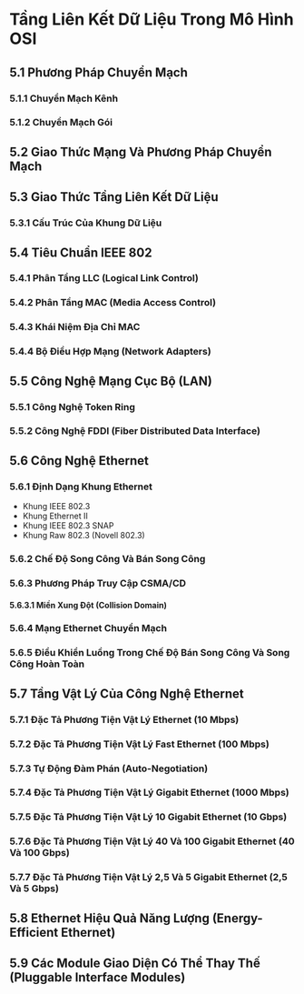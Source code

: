# Tầng Liên Kết Dữ Liệu Trong Mô Hình OSI

## 5.1 Phương Pháp Chuyển Mạch
### 5.1.1 Chuyển Mạch Kênh
### 5.1.2 Chuyển Mạch Gói

## 5.2 Giao Thức Mạng Và Phương Pháp Chuyển Mạch

## 5.3 Giao Thức Tầng Liên Kết Dữ Liệu
### 5.3.1 Cấu Trúc Của Khung Dữ Liệu

## 5.4 Tiêu Chuẩn IEEE 802
### 5.4.1 Phân Tầng LLC (Logical Link Control)
### 5.4.2 Phân Tầng MAC (Media Access Control)
### 5.4.3 Khái Niệm Địa Chỉ MAC
### 5.4.4 Bộ Điều Hợp Mạng (Network Adapters)

## 5.5 Công Nghệ Mạng Cục Bộ (LAN)
### 5.5.1 Công Nghệ Token Ring
### 5.5.2 Công Nghệ FDDI (Fiber Distributed Data Interface)

## 5.6 Công Nghệ Ethernet
### 5.6.1 Định Dạng Khung Ethernet
- Khung IEEE 802.3
- Khung Ethernet II
- Khung IEEE 802.3 SNAP
- Khung Raw 802.3 (Novell 802.3)
### 5.6.2 Chế Độ Song Công Và Bán Song Công
### 5.6.3 Phương Pháp Truy Cập CSMA/CD
#### 5.6.3.1 Miền Xung Đột (Collision Domain)
### 5.6.4 Mạng Ethernet Chuyển Mạch
### 5.6.5 Điều Khiển Luồng Trong Chế Độ Bán Song Công Và Song Công Hoàn Toàn

## 5.7 Tầng Vật Lý Của Công Nghệ Ethernet
### 5.7.1 Đặc Tả Phương Tiện Vật Lý Ethernet (10 Mbps)
### 5.7.2 Đặc Tả Phương Tiện Vật Lý Fast Ethernet (100 Mbps)
### 5.7.3 Tự Động Đàm Phán (Auto-Negotiation)
### 5.7.4 Đặc Tả Phương Tiện Vật Lý Gigabit Ethernet (1000 Mbps)
### 5.7.5 Đặc Tả Phương Tiện Vật Lý 10 Gigabit Ethernet (10 Gbps)
### 5.7.6 Đặc Tả Phương Tiện Vật Lý 40 Và 100 Gigabit Ethernet (40 Và 100 Gbps)
### 5.7.7 Đặc Tả Phương Tiện Vật Lý 2,5 Và 5 Gigabit Ethernet (2,5 Và 5 Gbps)

## 5.8 Ethernet Hiệu Quả Năng Lượng (Energy-Efficient Ethernet)

## 5.9 Các Module Giao Diện Có Thể Thay Thế (Pluggable Interface Modules)
